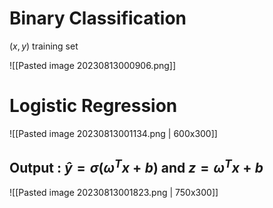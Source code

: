 # Binary Classification

$(x,y)$ training set

![[Pasted image 20230813000906.png]]



# Logistic Regression
![[Pasted image 20230813001134.png | 600x300]]

## Output : $\hat{y} = \sigma(\omega^T x + b)$ and $z = \omega^T x + b$



![[Pasted image 20230813001823.png | 750x300]]
